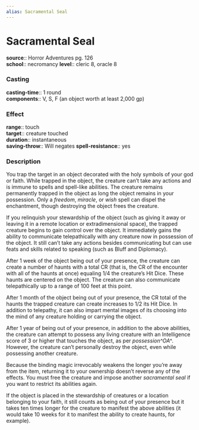 ```yaml
---
alias: Sacramental Seal
---
```


# Sacramental Seal 

**source**:: Horror Adventures pg. 126  
**school**:: necromancy
**level**:: cleric 8, oracle 8

### Casting 

**casting-time**:: 1 round  
**components**:: V, S, F (an object worth at least 2,000 gp)

### Effect 

**range**:: touch  
**target**:: creature touched  
**duration**:: instantaneous  
**saving-throw**:: Will negates
**spell-resistance**:: yes

### Description 

You trap the target in an object decorated with the holy symbols of your god or faith. While trapped in the object, the creature can’t take any actions and is immune to spells and spell-like abilities. The creature remains permanently trapped in the object as long the object remains in your possession. Only a *freedom*, *miracle*, or *wish* spell can dispel the enchantment, though destroying the object frees the creature.  
  
If you relinquish your stewardship of the object (such as giving it away or leaving it in a remote location or extradimensional space), the trapped creature begins to gain control over the object. It immediately gains the ability to communicate telepathically with any creature now in possession of the object. It still can’t take any actions besides communicating but can use feats and skills related to speaking (such as Bluff and Diplomacy).  
  
After 1 week of the object being out of your presence, the creature can create a number of haunts with a total CR (that is, the CR of the encounter with all of the haunts at once) equaling 1/4 the creature’s Hit Dice. These haunts are centered on the object. The creature can also communicate telepathically up to a range of 100 feet at this point.  
  
After 1 month of the object being out of your presence, the CR total of the haunts the trapped creature can create increases to 1/2 its Hit Dice. In addition to telepathy, it can also impart mental images of its choosing into the mind of any creature holding or carrying the object.  
  
After 1 year of being out of your presence, in addition to the above abilities, the creature can attempt to possess any living creature with an Intelligence score of 3 or higher that touches the object, as per *possession^OA^*. However, the creature can’t personally destroy the object, even while possessing another creature.  
  
Because the binding magic irrevocably weakens the longer you’re away from the item, returning it to your ownership doesn’t reverse any of the effects. You must free the creature and impose another *sacramental seal* if you want to restrict its abilities again.  
  
If the object is placed in the stewardship of creatures or a location belonging to your faith, it still counts as being out of your presence but it takes ten times longer for the creature to manifest the above abilities (it would take 10 weeks for it to manifest the ability to create haunts, for example).
